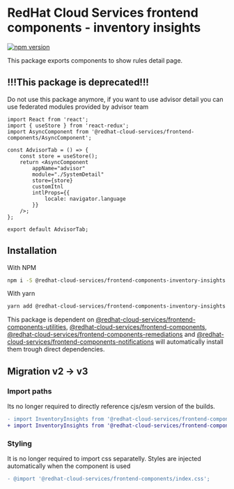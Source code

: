 # RedHat Cloud Services frontend components - inventory insights
[![npm version](https://badge.fury.io/js/%40redhat-cloud-services%2Ffrontend-components-inventory-insights.svg)](https://badge.fury.io/js/%40redhat-cloud-services%2Ffrontend-components-inventory-insights)


This package exports components to show rules detail page.

## !!!This package is deprecated!!!

Do not use this package anymore, if you want to use advisor detail you can use federated modules provided by advisor team

```JSX
import React from 'react';
import { useStore } from 'react-redux';
import AsyncComponent from '@redhat-cloud-services/frontend-components/AsyncComponent';

const AdvisorTab = () => {
    const store = useStore();
    return <AsyncComponent
        appName="advisor"
        module="./SystemDetail"
        store={store}
        customItnl
        intlProps={{
            locale: navigator.language
        }}
    />;
};

export default AdvisorTab;
```

## Installation
With NPM
```bash
npm i -S @redhat-cloud-services/frontend-components-inventory-insights
```

With yarn
```bash
yarn add @redhat-cloud-services/frontend-components-inventory-insights
```

This package is dependent on [@redhat-cloud-services/frontend-components-utilities](https://www.npmjs.com/package/@redhat-cloud-services/frontend-components-utilities), [@redhat-cloud-services/frontend-components](https://www.npmjs.com/package/@redhat-cloud-services/frontend-components), [@redhat-cloud-services/frontend-components-remediations](https://www.npmjs.com/package/@redhat-cloud-services/frontend-components-remediations) and [@redhat-cloud-services/frontend-components-notifications](@redhat-cloud-services/frontend-components-notifications) will automatically install them trough direct dependencies.


## Migration v2 -> v3

### Import paths

Its no longer required to directly reference cjs/esm version of the builds.

```diff
- import InventoryInsights from '@redhat-cloud-services/frontend-components-inventory-insights/esm'
+ import InventoryInsights from '@redhat-cloud-services/frontend-components-inventory-insights'
```

### Styling

It is no longer required to import css separatelly. Styles are injected automatically when the component is used

```diff
- @import '@redhat-cloud-services/frontend-components/index.css';

```

